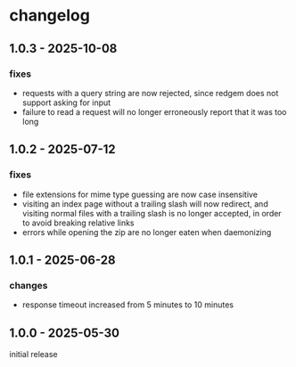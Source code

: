 # changelog

## 1.0.3 - 2025-10-08

### fixes
- requests with a query string are now rejected, since redgem does not
  support asking for input
- failure to read a request will no longer erroneously report that it
  was too long

## 1.0.2 - 2025-07-12

### fixes
- file extensions for mime type guessing are now case insensitive
- visiting an index page without a trailing slash will now redirect,
  and visiting normal files with a trailing slash is no longer
  accepted, in order to avoid breaking relative links
- errors while opening the zip are no longer eaten when daemonizing

## 1.0.1 - 2025-06-28

### changes
- response timeout increased from 5 minutes to 10 minutes

## 1.0.0 - 2025-05-30
initial release

